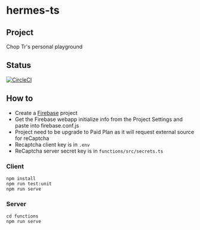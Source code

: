 # hermes-ts

## Project

Chop Tr's personal playground

## Status

[![CircleCI](https://circleci.com/gh/trchopan/hermes.svg?style=svg)](https://circleci.com/gh/trchopan/hermes)

## How to

- Create a [Firebase](https://console.firebase.google.com) project
- Get the Firebase webapp initialize info from the Project Settings and paste into firebase.conf.js
- Project need to be upgrade to Paid Plan as it will request external source for reCaptcha
- Recaptcha client key is in `.env`
- ReCaptcha server secret key is in `functions/src/secrets.ts`

### Client
```
npm install
npm run test:unit
npm run serve
```
### Server
```
cd functions
npm run serve
```
